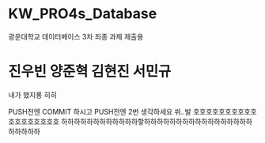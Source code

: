 # KW_PRO4s_Database
광운대학교 데이터베이스 3차 죄종 과제 제출용

# 진우빈 양준혁 김현진 서민규
내가 했지롱 히히

PUSH전엔 COMMIT 하시고
PUSH전엔 2번 생각하세요 쒸..발
호호호호호호호호호호호호호호호호호호
하하하하하하하하하하하하핳하하하하하하하하하하하하하하하하하하하하하하
